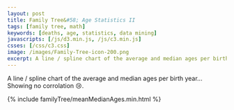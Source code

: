 ```yaml
---
layout: post
title: Family Tree&#58; Age Statistics II
tags: [family tree, math]
keywords: [deaths, age, statistics, data mining]
javascripts: [/js/d3.min.js, /js/c3.min.js]
csses: [/css/c3.css]
image: /images/Family-Tree-icon-200.png
excerpt: A line / spline chart of the average and median ages per birth year... Showing no corrolation.
---
```


A line / spline chart of the average and median ages per birth year... Showing no corrolation :cry:.

{% include familyTree/meanMedianAges.min.html %}
